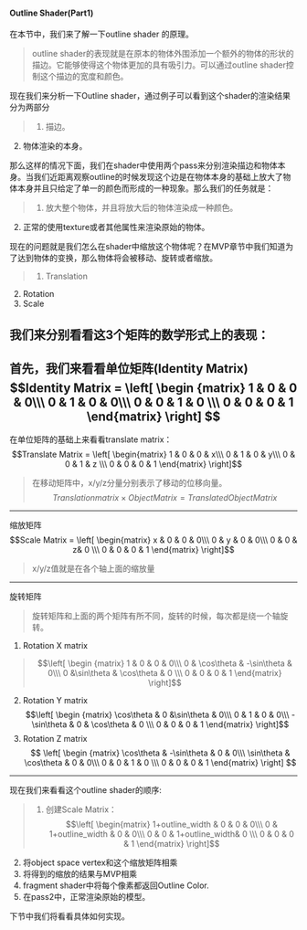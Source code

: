 #### Outline Shader(Part1)
在本节中，我们来了解一下outline shader 的原理。
>outline shader的表现就是在原本的物体外围添加一个额外的物体的形状的描边。它能够使得这个物体更加的具有吸引力。可以通过outline shader控制这个描边的宽度和颜色。

现在我们来分析一下Outline shader，通过例子可以看到这个shader的渲染结果分为两部分
>1. 描边。
2. 物体渲染的本身。

那么这样的情况下面，我们在shader中使用两个pass来分别渲染描边和物体本身。当我们近距离观察outline的时候发现这个边是在物体本身的基础上放大了物体本身并且只给定了单一的颜色而形成的一种现象。那么我们的任务就是：
>1. 放大整个物体，并且将放大后的物体渲染成一种颜色。
2. 正常的使用texture或者其他属性来渲染原始的物体。

现在的问题就是我们怎么在shader中缩放这个物体呢？在MVP章节中我们知道为了达到物体的变换，那么物体将会被移动、旋转或者缩放。
>1. Translation
2. Rotation
3. Scale

我们来分别看看这3个矩阵的数学形式上的表现：
---
首先，我们来看看单位矩阵(Identity Matrix)
$$Identity Matrix = 
\left[
\begin {matrix}
1 & 0 & 0 & 0\\\
0 & 1 & 0 & 0\\\
0 & 0 & 1 & 0 \\\
0 & 0 & 0 & 1
 \end{matrix} \right]
 $$
---
在单位矩阵的基础上来看看translate matrix：
$$Translate Matrix = 
\left[
\begin{matrix}
1 & 0 & 0 & x\\\
0 & 1 & 0 & y\\\
0 & 0 & 1 & z \\\
0 & 0 & 0 & 1
\end{matrix}
 \right]$$
 >在移动矩阵中，x/y/z分量分别表示了移动的位移向量。$$Translation matrix \times Object Matrix = Translated Object Matrix$$

 ---
 缩放矩阵
$$Scale Matrix = 
\left[
\begin{matrix}
x & 0 & 0 & 0\\\
0 & y & 0 & 0\\\
0 & 0 & z& 0 \\\
0 & 0 & 0 & 1
\end{matrix}
 \right]$$
 > x/y/z值就是在各个轴上面的缩放量
 > 
---
旋转矩阵
>旋转矩阵和上面的两个矩阵有所不同，旋转的时候，每次都是绕一个轴旋转。

1. Rotation X matrix
>$$\left[
\begin {matrix}
1 & 0 & 0 & 0\\\
0 & \cos\theta & -\sin\theta & 0\\\
0 &\sin\theta & \cos\theta  & 0 \\\
0 & 0 & 0 & 1
 \end{matrix} \right]$$
2. Rotation Y matrix
$$\left[
\begin {matrix}
 \cos\theta & 0 &\sin\theta & 0\\\
0 & 1 & 0 & 0\\\
-\sin\theta & 0 & \cos\theta & 0 \\\
0 & 0 & 0 & 1
 \end{matrix} \right]$$
3. Rotation Z matrix
$$ 
\left[
\begin {matrix}
 \cos\theta  & -\sin\theta & 0 & 0\\\
\sin\theta &  \cos\theta  & 0 & 0\\\
0 & 0 & 1 & 0 \\\
0 & 0 & 0 & 1
 \end{matrix} \right]
 $$

---
现在我们来看看这个outline shader的顺序:
>1. 创建Scale Matrix：
$$\left[
\begin{matrix}
1+outline_width & 0 & 0 & 0\\\
0 & 1+outline_width & 0 & 0\\\
0 & 0 & 1+outline_width& 0 \\\
0 & 0 & 0 & 1
\end{matrix}
 \right]$$
 2. 将object space vertex和这个缩放矩阵相乘
 3. 将得到的缩放的结果与MVP相乘
 4. fragment shader中将每个像素都返回Outline Color.
 5. 在pass2中，正常渲染原始的模型。

下节中我们将看看具体如何实现。
